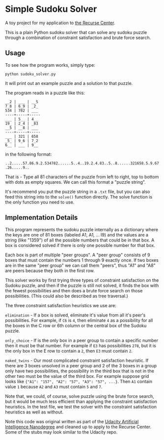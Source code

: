 # Simple Sudoku Solver
A toy project for my application to [the Recurse Center](https://www.recurse.com/).

This is a plain Python sudoku solver that can solve any sudoku puzzle through a
combination of constraint satisfaction and brute force search.

## Usage
To see how the program works, simply type:

`python sudoku_solver.py`

It will print out an example puzzle and a solution to that puzzle. 

The program reads in a puzzle like this:
```
__2 | ___ | __5
7_8 | 6_9 | _2_
534 | 782 | ___
----+-----+-----
___ | 5__ | 4__
19_ | 2_4 | _83
__5 | __8 | ___
----+-----+-----
___ | 321 | 658
_5_ | 9_6 | 7_2
6__ | ___ | 9__
```

in the following format:

`..2.....57.86.9.2.534782......5..4..19.2.4.83..5..8......321658.5.9.67.26.....9..`

That is - Type all 81 characters of the puzzle from left to right, top to bottom with dots
as empty squares. We can call this format a "puzzle string".

It's recommend you put the puzzle string in a `.txt` file, but you can also feed this string into to the
`solve()` function directly. The solve function is the only function you need to use.

## Implementation Details
This program represents the sudoku puzzle internally as a dictionary where the keys are one of 
81 boxes (labeled A1, A1, ... I9) and the values are a string (like "1359") of all the possible 
numbers that could be in that box. A box is considered solved if there is only one possible number 
for that box. 

Each box is part of multiple "peer groups". A "peer group" consists of 9 boxes that must contain the 
numbers 1 through 9 exactly once. If two boxes are in the same "peer group" we can call them "peers", 
thus "A1" and "A8" are peers because they both in the first row.

This solver works by first trying three types of constraint satisfaction on the Sudoku puzzle, and then
if the puzzle is still not solved, it finds the box with the fewest possibilities and then does a brute 
force search on those possibilities. (This could also be described as tree traversal.)

The three constraint satisfaction heuristics we use are:
    
`elimination` - If a box is solved, eliminate it's value from all it's peer's possibilities. For example,
                if `C6` is `4`, then eliminate `4` as a possibility for all the boxes in the C row or 6th column
                or the central box of the Sudoku puzzle.
                
`only_choice` - If is the only box in a peer group to contain a specific number then it must be that number.
                For example if `E3` has possibilities `278`, but it is the only box in the E row to contain a `2`, 
                then `E3` must contain `2`.
                
`naked_twins` - Our most complicated constraint satisfaction heuristic. If there are 3 boxes unsolved in a peer group 
                and 2 of the 3 boxes in a group only have two possibilities, the possibility in the third box that is 
                not in the other two must be the value of the third box. For example suppose grid looks like 
                `{"A1": "157", "A2": "57", "A3": "57", ...}`. Then `A1` contain value `1` because `A2` and `A3` must
                contain `5` and `7`.
                
Note that, we could, of course, solve puzzle using the brute force search, but it would be much less efficient than
applying the constraint satisfaction heuristics. In the test file, we test the solver with the constraint satisfaction 
heuristics as well as without.

Note this code was original written as part of the [Udacity Artificial Intelligence Nanodegree](https://github.com/udacity/AIND-Sudoku)
and cleaned up to apply to the Recurse Center. Some of the stubs may look similar to the Udacity repo.
